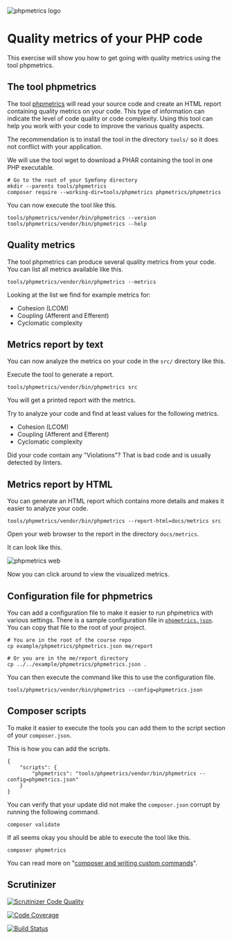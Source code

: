 <!--
---
author: mos
revision:
    "2023-05-09": "(B, mos) Reviewed."
    "2022-03-27": "(A, mos) First release."
---

-->
![phpmetrics logo](.img/phpmetrics_logo.png)

Quality metrics of your PHP code
==========================

This exercise will show you how to get going with quality metrics using the tool phpmetrics.


<!--
TODO

* Include phpunit into the results.
* Identify composer.json for the project.

-->

The tool phpmetrics
--------------------------

The tool [phpmetrics](https://phpmetrics.github.io/website/) will read your source code and create an HTML report containing quality metrics on your code. This type of information can indicate the level of code quality or code complexity. Using this tool can help you work with your code to improve the various quality aspects.

The recommendation is to install the tool in the directory `tools/` so it does not conflict with your application.

We will use the tool wget to download a PHAR containing the tool in one PHP executable.

```
# Go to the root of your Symfony directory
mkdir --parents tools/phpmetrics
composer require --working-dir=tools/phpmetrics phpmetrics/phpmetrics
```

You can now execute the tool like this.

```
tools/phpmetrics/vendor/bin/phpmetrics --version
tools/phpmetrics/vendor/bin/phpmetrics --help
```



Quality metrics
--------------------------

The tool phpmetrics can produce several quality metrics from your code. You can list all metrics available like this.

```
tools/phpmetrics/vendor/bin/phpmetrics --metrics
```

Looking at the list we find for example metrics for:

* Cohesion (LCOM)
* Coupling (Afferent and Efferent)
* Cyclomatic complexity



Metrics report by text
--------------------------

You can now analyze the metrics on your code in the `src/` directory like this.

Execute the tool to generate a report.

```
tools/phpmetrics/vendor/bin/phpmetrics src
```

You will get a printed report with the metrics.

Try to analyze your code and find at least values for the following metrics.

* Cohesion (LCOM)
* Coupling (Afferent and Efferent)
* Cyclomatic complexity

Did your code contain any "Violations"? That is bad code and is usually detected by linters.



Metrics report by HTML
--------------------------

You can generate an HTML report which contains more details and makes it easier to analyze your code.

```
tools/phpmetrics/vendor/bin/phpmetrics --report-html=docs/metrics src
```

Open your web browser to the report in the directory `docs/metrics`.

It can look like this.

![phpmetrics web](.img/phpmetrics.png)

Now you can click around to view the visualized metrics.



Configuration file for phpmetrics
--------------------------

You can add a configuration file to make it easier to run phpmetrics with various settings. There is a sample configuration file in [`phpmetrics.json`](phpmetrics.json). You can copy that file to the root of your project.

```
# You are in the root of the course repo
cp example/phpmetrics/phpmetrics.json me/report

# Or you are in the me/report directory
cp ../../example/phpmetrics/phpmetrics.json .
```

You can then execute the command like this to use the configuration file.

```
tools/phpmetrics/vendor/bin/phpmetrics --config=phpmetrics.json
```



Composer scripts
--------------------------

To make it easier to execute the tools you can add them to the script section of your `composer.json`.

This is how you can add the scripts.

```
{
    "scripts": {
        "phpmetrics": "tools/phpmetrics/vendor/bin/phpmetrics --config=phpmetrics.json"
    }
}
```

You can verify that your update did not make the `composer.json` corrupt by running the following command.

```
composer validate
```

If all seems okay you should be able to execute the tool like this.

```
composer phpmetrics
```

You can read more on "[composer and writing custom commands](https://getcomposer.org/doc/articles/scripts.md#writing-custom-commands)".

Scrutinizer
--------------

[![Scrutinizer Code Quality](https://scrutinizer-ci.com/g/Mariarut14/mvcReport/badges/quality-score.png?b=main)](https://scrutinizer-ci.com/g/Mariarut14/mvcReport/?branch=main)

[![Code Coverage](https://scrutinizer-ci.com/g/Mariarut14/mvcReport/badges/coverage.png?b=main)](https://scrutinizer-ci.com/g/Mariarut14/mvcReport/?branch=main)

[![Build Status](https://scrutinizer-ci.com/g/Mariarut14/mvcReport/badges/build.png?b=main)](https://scrutinizer-ci.com/g/Mariarut14/mvcReport/build-status/main)

